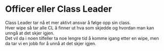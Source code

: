 # Officer eller Class Leader
Class Leader tar nå et mer aktivt ansvar å følge opp sin class.  
Hver wipe så tar alle CL å finner ut hva som skjedde og hvordan man kan unngå at det skjer igjen.  
Det vil da i noen tilfeller ta noe lengre tid å komme igang etter en wipe, men da tar vi en jobb for å unnå at det skjer igjen.  
